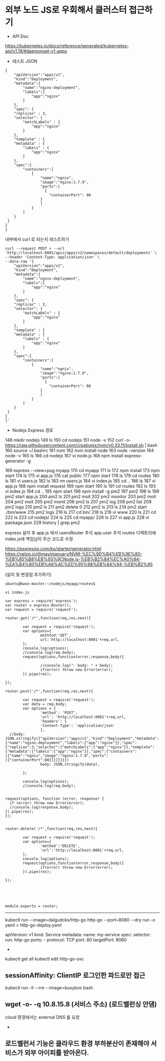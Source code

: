 # 외부 노드 JS로 우회해서 클러스터 접근하기

- API Doc

https://kubernetes.io/docs/reference/generated/kubernetes-api/v1.19/#daemonset-v1-apps

- 테스트 JSON

```
{
    "apiVersion":"apps/v1",
    "kind":"Deployment",
    "metadata":{
        "name":"nginx-deployment",
        "labels":{
            "app":"nginx"
        }
    },
    "spec": {
    "replicas" : 3,
    "selector": {
        "matchLabels" : {
            "app":"nginx"
        }
    },
    "template" : {
    "metadata" : {
        "labels" : {
            "app":"nginx"
        }
    },
    "spec":{
        "containers":[
            {
                "name":"ngnix",
                "image":"nginx:1.7.9",
                "ports":[
                  {
                    "containerPort": 80 
                }
                ]
            }
        ]
    }
 }
}
}
```



 내부에서 curl 로 되는지 테스트하기

```
curl --request POST > --url 'http://localhost:8001/apis/apps/v1/namespaces/default/deployments' \
--header 'Content-Type: application/json' \
--data-raw '{
    "apiVersion":"apps/v1",
    "kind":"Deployment",
    "metadata":{
        "name":"nginx-deployment",
        "labels":{
            "app":"nginx"
        }
    },
    "spec": {
    "replicas" : 3,
    "selector": {
        "matchLabels" : {
            "app":"nginx"
        }
    },
    "template" : {
    "metadata" : {
        "labels" : {
            "app":"nginx"
        }
    },
    "spec":{
        "containers":[
            {
                "name":"ngnix",
                "image":"nginx:1.7.9",
                "ports":[
                  {
                    "containerPort": 80 
                }
                ]
            }
        ]
    }
 }
}
}'
```





- Nodejs Express 경로



148  mkdir nodejs
  149  ls
  150  cd nodejs
  151  node -v
  152  curl -o- https://raw.githubusercontent.com/creationix/nvm/v0.33.11/install.sh | bash
  160  source ~/.bashrc
  161  nvm
  162  nvm install node
  163  node -version
  164  node -v
  165  ls
  166  cd nodejs
  167  vi node.js
  168  npm install express-generator -g 

  169  express --view=pug myapp
  170  cd myapp
  171  ls
  172  npm install
  173  npm start
  174  ls
  175  vi app.js
  176  cat public
  177  npm start
  178  ls
  179  cd routes
  180  ls
  181  vi users.js
  182  ls
  183  rm users.js
  184  vi index.js
  185  cd ..
  186  ls
  187  vi app.js
  188  npm install request
  189  npm start
  190  ls
  191  cd routes
  192  ls
  193  vi index.js
  194  cd ..
  195  npm start
  196  npm install -g pm2
  197  pm2
  198  ls
  199  pm2 start app.js
  200  pm2 ls
  201  pm2 moit
  202  pm2 monitor
  203  pm2 moit
  204  pm2 moit
  205  pm2 monit
  206  pm2 ls
  207  pm2 log
  208  pm2 list
  209  pm2 logs
  210  pm2 ls
  211  pm2 delete 0
  212  pm2 ls
  213  ls
  214  pm2 start ./bin/www
  215  pm2 logs
  216  ls
  217  cd bin/
  218  ls
  219  vi www
  220  ls
  221  cd
  222  ls
  223  cd nodejs/
  224  ls
  225  cd myapp/
  226  ls
  227  vi app.js
  228  vi package.json
  229  history | grep pm2

express 설치 후 
app.js 에서 usersRouter 주석
app.user 주석
routes 디렉토리에 index.js에 책임님이 주신 코드로 수정


https://expressjs.com/ko/starter/generator.html
https://velog.io/@mayinjanuary/NVM-%EC%9D%B4%EB%9E%80-%EB%85%B8%EB%93%9CNode.js-%EB%B2%84%EC%A0%84-%EA%B4%80%EB%A6%AC%ED%95%98%EB%8A%94-%EB%B2%95

(설치 및 변경점 추가하기)



```
ubuntu@kwoo-master:~/nodejs/myapp/routes$
```

```
vi index.js
```



```
var express = require('express');
var router = express.Router();
var request = require('request');

router.get('/*',function(req,res,next){

        var request = require('request');
        var options={
                methtod:'GET',
                url:'http://localhost:8001'+req.url,
        };
        console.log(options);
        //console.log(req.body);
        request(options,function(error,response,body){

                //console.log("- body: " + body);
                if(error) throw new Error(error);
        }).pipe(res);

});

router.post('/*',function(req,res,next){

        var request = require('request');
        var data = req.body;
        var options = {
                'method': 'POST',
                'url': 'http://localhost:8001'+req.url,
                'headers': {
                'Content-Type': 'application/json'
                },
  //body: JSON.stringify({"apiVersion":"apps/v1","kind":"Deployment","metadata":{"name":"nginx-deployment","labels":{"app":"nginx"}},"spec":{"replicas":3,"selector":{"matchLabels":{"app":"nginx"}},"template":{"metadata":{"labels":{"app":"nginx"}},"spec":{"containers":[{"name":"ngnix","image":"nginx:1.7.9","ports":[{"containerPort":80}]}]}}}})
                body: JSON.stringify(data),

        };

        console.log(options);
        //console.log(req.body);


request(options, function (error, response) {
  if (error) throw new Error(error);
  //console.log(response.body);
}).pipe(res);
});


router.delete('/*',function(req,res,next){

        var request = require('request');
        var options={
                'method':'DELETE',
                'url':'http://localhost:8001'+req.url,
        };
        console.log(options);
        request(options,function(error,response,body){
                if(error) throw new Error(error);
        }).pipe(res);

});





module.exports = router;
```





-------------

  kubectl run --image=dalgudcks/http-go http-go --port=8080 --dry run -o yaml > http-go-deploy.yaml

  apiVersion: v1
  kind: Service
  metadata:
   name: my-service
  spec:
   selector:
    run: http-go
   ports:
    - protocol: TCP
      port: 80
      targetPort: 8080

  -
  kubectl get all
  kubectl edit http-go-svc

  sessionAffinity: ClientIP 로그인한 파드로만 접근
  -
  kubectl run -it --rm --image=busybox bash

  wget -o- -q 10.8.15.8 (서비스 주소) (로드밸런싱 안댐)
  -
  cloud 환경에서는 external DNS 를 요청

  -
  로드밸런서 기능은 클라우드 환경 부하분산이 존재해야 서비스가 외부 아이피를 받아온다.
  -

